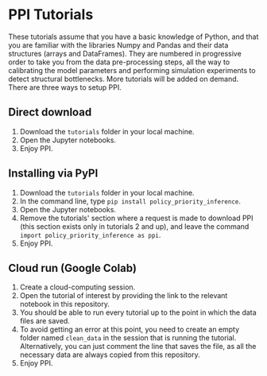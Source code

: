 # PPI Tutorials

These tutorials assume that you have a basic knowledge of Python, and that you are familiar with the libraries Numpy and Pandas and their data structures (arrays and DataFrames).
They are numbered in progressive order to take you from the data pre-processing steps, all the way to calibrating the model parameters and performing simulation experiments to detect structural bottlenecks.
More tutorials will be added on demand.
There are three ways to setup PPI.

## Direct download

1. Download the `tutorials` folder in your local machine.
2. Open the Jupyter notebooks.
3. Enjoy PPI.


## Installing via PyPI

1. Download the `tutorials` folder in your local machine.
2. In the command line, type `pip install policy_priority_inference`.
3. Open the Jupyter notebooks.
4. Remove the tutorials' section where a request is made to download PPI (this section exists only in tutorials 2 and up), and leave the command `import policy_priority_inference as ppi`.
5. Enjoy PPI.


## Cloud run (Google Colab)

1. Create a cloud-computing session.
2. Open the tutorial of interest by providing the link to the relevant notebook in this repository.
3. You should be able to run every tutorial up to the point in which the data files are saved.
4. To avoid getting an error at this point, you need to create an empty folder named `clean_data` in the session that is running the tutorial.
Alternatively, you can just comment the line that saves the file, as all the necessary data are always copied from this repository.
5. Enjoy PPI.
